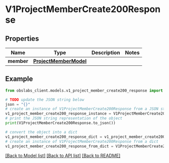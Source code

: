 # V1ProjectMemberCreate200Response


## Properties

Name | Type | Description | Notes
------------ | ------------- | ------------- | -------------
**member** | [**ProjectMemberModel**](ProjectMemberModel.md) |  | 

## Example

```python
from obslabs_client.models.v1_project_member_create200_response import V1ProjectMemberCreate200Response

# TODO update the JSON string below
json = "{}"
# create an instance of V1ProjectMemberCreate200Response from a JSON string
v1_project_member_create200_response_instance = V1ProjectMemberCreate200Response.from_json(json)
# print the JSON string representation of the object
print(V1ProjectMemberCreate200Response.to_json())

# convert the object into a dict
v1_project_member_create200_response_dict = v1_project_member_create200_response_instance.to_dict()
# create an instance of V1ProjectMemberCreate200Response from a dict
v1_project_member_create200_response_from_dict = V1ProjectMemberCreate200Response.from_dict(v1_project_member_create200_response_dict)
```
[[Back to Model list]](../README.md#documentation-for-models) [[Back to API list]](../README.md#documentation-for-api-endpoints) [[Back to README]](../README.md)


